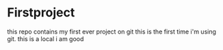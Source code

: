 # Firstproject
this repo contains my first ever project on git
this is the first time i'm using git.
this is a local
i am good

